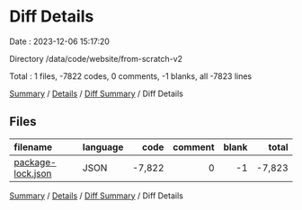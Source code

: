 # Diff Details

Date : 2023-12-06 15:17:20

Directory /data/code/website/from-scratch-v2

Total : 1 files,  -7822 codes, 0 comments, -1 blanks, all -7823 lines

[Summary](results.md) / [Details](details.md) / [Diff Summary](diff.md) / Diff Details

## Files
| filename | language | code | comment | blank | total |
| :--- | :--- | ---: | ---: | ---: | ---: |
| [package-lock.json](/package-lock.json) | JSON | -7,822 | 0 | -1 | -7,823 |

[Summary](results.md) / [Details](details.md) / [Diff Summary](diff.md) / Diff Details